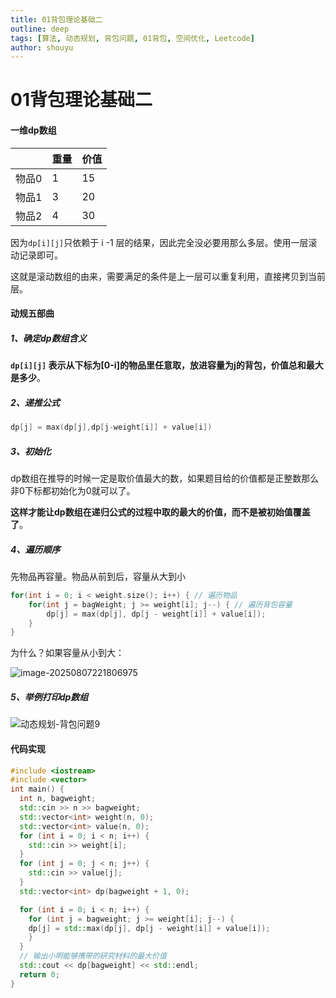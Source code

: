 ```yaml
---
title: 01背包理论基础二
outline: deep
tags: [算法, 动态规划, 背包问题, 01背包, 空间优化, Leetcode]
author: shouyu
---
```


# 01背包理论基础二

#### 一维dp数组

|       | 重量 | 价值 |
| ----- | ---- | ---- |
| 物品0 | 1    | 15   |
| 物品1 | 3    | 20   |
| 物品2 | 4    | 30   |

因为`dp[i][j]`只依赖于 i -1 层的结果，因此完全没必要用那么多层。使用一层滚动记录即可。

这就是滚动数组的由来，需要满足的条件是上一层可以重复利用，直接拷贝到当前层。

#### 动规五部曲

##### 1、确定dp数组含义

**`dp[i][j]` 表示从下标为[0-i]的物品里任意取，放进容量为j的背包，价值总和最大是多少**。

##### 2、递推公式

```C++
dp[j] = max(dp[j],dp[j-weight[i]] + value[i])
```

##### 3、初始化

dp数组在推导的时候一定是取价值最大的数，如果题目给的价值都是正整数那么非0下标都初始化为0就可以了。

**这样才能让dp数组在递归公式的过程中取的最大的价值，而不是被初始值覆盖了**。

##### 4、遍历顺序

先物品再容量。物品从前到后，容量从大到小

```C++
for(int i = 0; i < weight.size(); i++) { // 遍历物品
    for(int j = bagWeight; j >= weight[i]; j--) { // 遍历背包容量
        dp[j] = max(dp[j], dp[j - weight[i]] + value[i]);
    }
}
```

为什么？如果容量从小到大：

![image-20250807221806975](https://images-xxueyu.oss-cn-shanghai.aliyuncs.com/image-20250807221806975.png)

##### 5、举例打印dp数组

![动态规划-背包问题9](https://images-xxueyu.oss-cn-shanghai.aliyuncs.com/20210110103614769.png)

#### 代码实现

```C++
#include <iostream>
#include <vector>
int main() {
  int n, bagweight;
  std::cin >> n >> bagweight;
  std::vector<int> weight(n, 0);
  std::vector<int> value(n, 0);
  for (int i = 0; i < n; i++) {
    std::cin >> weight[i];
  }
  for (int j = 0; j < n; j++) {
    std::cin >> value[j];
  }
  std::vector<int> dp(bagweight + 1, 0);

  for (int i = 0; i < n; i++) {
    for (int j = bagweight; j >= weight[i]; j--) {
    dp[j] = std::max(dp[j], dp[j - weight[i]] + value[i]);
    }
  }
  // 输出小明能够携带的研究材料的最大价值
  std::cout << dp[bagweight] << std::endl;
  return 0;
}
```


